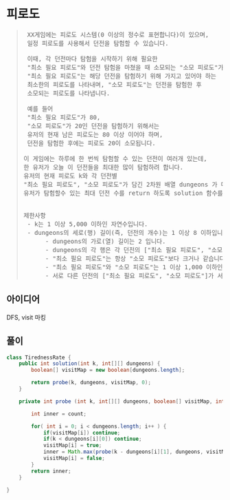 # 피로도

> <pre>
>  XX게임에는 피로도 시스템(0 이상의 정수로 표현합니다)이 있으며,
>  일정 피로도를 사용해서 던전을 탐험할 수 있습니다.
> 
>  이때, 각 던전마다 탐험을 시작하기 위해 필요한
>  "최소 필요 피로도"와 던전 탐험을 마쳤을 때 소모되는 "소모 피로도"가 있습니다.
>  "최소 필요 피로도"는 해당 던전을 탐험하기 위해 가지고 있어야 하는
>  최소한의 피로도를 나타내며, "소모 피로도"는 던전을 탐험한 후
>  소모되는 피로도를 나타냅니다.
> 
>  예를 들어
>  "최소 필요 피로도"가 80,
>  "소모 피로도"가 20인 던전을 탐험하기 위해서는
>  유저의 현재 남은 피로도는 80 이상 이어야 하며,
>  던전을 탐험한 후에는 피로도 20이 소모됩니다.
> 
> 이 게임에는 하루에 한 번씩 탐험할 수 있는 던전이 여러개 있는데,
> 한 유저가 오늘 이 던전들을 최대한 많이 탐험하려 합니다.
> 유저의 현재 피로도 k와 각 던전별
> "최소 필요 피로도", "소모 피로도"가 담긴 2차원 배열 dungeons 가 매개변수로 주어질 때,
> 유저가 탐험할수 있는 최대 던전 수를 return 하도록 solution 함수를 완성해주세요.
> 
> 
> 제한사항
>  - k는 1 이상 5,000 이하인 자연수입니다.
>  - dungeons의 세로(행) 길이(즉, 던전의 개수)는 1 이상 8 이하입니다.
>       - dungeons의 가로(열) 길이는 2 입니다.
>       - dungeons의 각 행은 각 던전의 ["최소 필요 피로도", "소모 피로도"] 입니다.
>       - "최소 필요 피로도"는 항상 "소모 피로도"보다 크거나 같습니다.
>       - "최소 필요 피로도"와 "소모 피로도"는 1 이상 1,000 이하인 자연수입니다.
>       - 서로 다른 던전의 ["최소 필요 피로도", "소모 피로도"]가 서로 같을 수 있습니다.
> </pre>


## 아이디어
DFS, visit 마킹

## 풀이

```java
class TirednessRate {
    public int solution(int k, int[][] dungeons) {
        boolean[] visitMap = new boolean[dungeons.length];

        return probe(k, dungeons, visitMap, 0);
    }

    private int probe (int k, int[][] dungeons, boolean[] visitMap, int count) {

        int inner = count;

        for( int i = 0; i < dungeons.length; i++ ) {
            if(visitMap[i]) continue;
            if(k < dungeons[i][0]) continue;
            visitMap[i] = true;
            inner = Math.max(probe(k - dungeons[i][1], dungeons, visitMap, count + 1), inner);
            visitMap[i] = false;
        }
        return inner;
    }

}
```